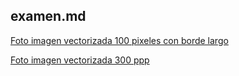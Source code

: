 ## examen.md
[Foto imagen vectorizada 100 pixeles con borde largo](https://raw.githubusercontent.com/marc125678/Soldadura-dise-o/main/IMAGEN%20VECTORIAL%20100.png)

[Foto imagen vectorizada 300 ppp](https://raw.githubusercontent.com/marc125678/Soldadura-dise-o/main/IMAGEN%20VECTORIAL%20300.png)
